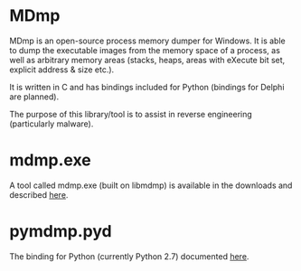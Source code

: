 # MDmp #

MDmp is an open-source process memory dumper for Windows. It is able to dump the executable images from the memory space of a process, as well as arbitrary memory areas (stacks, heaps, areas with eXecute bit set, explicit address & size etc.).

It is written in C and has bindings included for Python (bindings for Delphi are planned).

The purpose of this library/tool is to assist in reverse engineering (particularly malware).

# mdmp.exe #
A tool called mdmp.exe (built on libmdmp) is available in the downloads and described [here](mdmpexe.md).

# pymdmp.pyd #
The binding for Python (currently Python 2.7) documented [here](pymdmp.md).